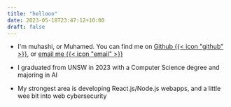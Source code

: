 ```yaml
---
title: "hellooo"
date: 2023-05-18T23:47:12+10:00
draft: false
---
```


- I'm muhashi, or Muhamed. You can find me on [Github {{< icon "github" >}}](https://github.com/muhashi), or [email me {{< icon "email" >}}](mailto:muhamedoes@gmail.com)

- I graduated from UNSW in 2023 with a Computer Science degree and majoring in AI

- My strongest area is developing React.js/Node.js webapps, and a little wee bit into web cybersecurity
